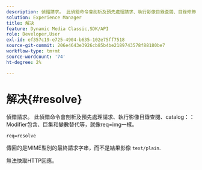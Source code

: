 ```yaml
---
description: 偵錯請求。 此偵錯命令會剖析及預先處理請求、執行影像目錄查閱、目錄修飾元包含、巨集和變數替代等，就像req=img一樣。
solution: Experience Manager
title: 解决
feature: Dynamic Media Classic,SDK/API
role: Developer,User
exl-id: ef357c19-e725-4904-b635-102e75ff7518
source-git-commit: 206e4643e3926cb85b4be2189743578f88180be7
workflow-type: tm+mt
source-wordcount: '74'
ht-degree: 2%

---
```


# 解决{#resolve}

偵錯請求。 此偵錯命令會剖析及預先處理請求、執行影像目錄查閱、catalog：：Modifier包含、巨集和變數替代等，就像req=img一樣。

`req=resolve`

傳回的是MIME型別的最終請求字串，而不是結果影像 `text/plain`.

無法快取HTTP回應。
